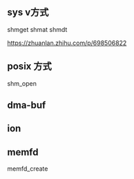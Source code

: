 
## sys v方式
shmget
shmat
shmdt

https://zhuanlan.zhihu.com/p/698506822

## posix 方式
shm_open

## dma-buf

## ion

## memfd
memfd_create

